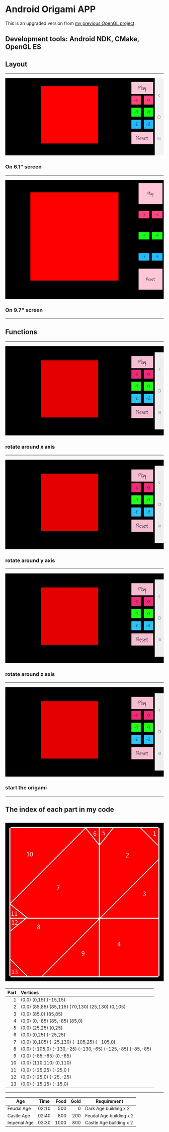 # Android Origami APP  
This is an upgraded version from [my previous OpenGL project](https://github.com/ElektrischesSchaf/Origami_Heart).  

## Development tools: Android NDK, CMake, OpenGL ES  

## Layout  
---
![S9_plus](/screenshots/Samsung_S9_Plus.jpg)  
### On 6.1" screen
---
![ZenPad_3S_10](/screenshots/Asus_ZenPad_3S_10.jpg)
### On 9.7" screen
---
## Functions
---
![rotate_around_x_axis](/screenshots/rotate_x.gif)
### rotate around x axis
---
![rotate_around_y_axis](/screenshots/rotate_y.gif)
### rotate around y axis
---
![rotate_around_z_axis](/screenshots/rotate_z.gif)
### rotate around z axis
---
![play](/screenshots/play.gif)
### start the origami
---
## The index of each part in my code
![structure](/screenshots/structure.jpg)
---
 Part | Vertices
-----:|:------------------------------------
 1    | (0,0) (0,15) (-15,15)
 2    | (0,0) (85,85) (85,115) (70,130) (25,130) (0,105)
 3    | (0,0) (85,0) (85,85)
 4    | (0,0) (0,-85) (85,-85) (85,0)
 5    | (0,0) (25,25) (0,25)
 6    | (0,0) (0,25) (-25,25)
 7    | (0,0) (0,105) (-25,130) (-105,25) ( -105,0)
 8    | (0,0) (-105,0) (-130,-25) (-130,-65) (-125,-85) (-85,-85)
 9    | (0,0) (-85,-85) (0,-85)
 10   | (0,0) (110,110) (0,110)
 11   | (0,0) (-25,25) (-25,0 )
 12   | (0,0) (-25,0) (-25,-25)
 13   | (0,0) (-15,15) (-15,0)
 ---
 Age           | Time  | Food | Gold | Requirement
--------------|:-----:|-----:| ----:|------------------------
Feudal Age    | 02:10 |  500 |    0 | Dark Age building x 2
Castle Age    | 02:40 |  800 |  200 | Feudal Age building x 2
Imperial Age  | 03:30 | 1000 |  800 | Castle Age building x 2   